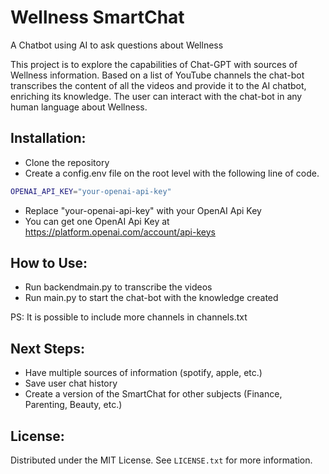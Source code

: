 # Wellness SmartChat
A Chatbot using AI to ask questions about Wellness

This project is to explore the capabilities of Chat-GPT with sources of Wellness information.
Based on a list of YouTube channels the chat-bot transcribes the content of all the videos and provide it to the AI chatbot, enriching its knowledge. The user can interact with the chat-bot in any human language about Wellness.

## Installation:
- Clone the repository
- Create a config.env file on the root level with the following line of code.
```bash
OPENAI_API_KEY="your-openai-api-key"
```
- Replace "your-openai-api-key" with your OpenAI Api Key
- You can get one OpenAI Api Key at https://platform.openai.com/account/api-keys

## How to Use:
- Run backendmain.py to transcribe the videos
- Run main.py to start the chat-bot with the knowledge created

PS: It is possible to include more channels in channels.txt

## Next Steps:
- Have multiple sources of information (spotify, apple, etc.)
- Save user chat history
- Create a version of the SmartChat for other subjects (Finance, Parenting, Beauty, etc.)


## License:

Distributed under the MIT License. See `LICENSE.txt` for more information.